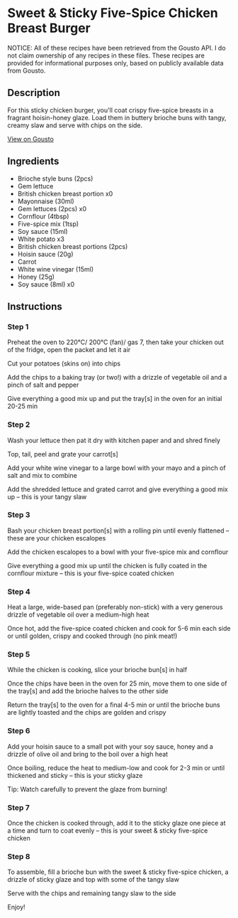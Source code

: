 # Sweet & Sticky Five-Spice Chicken Breast Burger

NOTICE: All of these recipes have been retrieved from the Gousto API. I do not claim ownership of any recipes in these files. These recipes are provided for informational purposes only, based on publicly available data from Gousto.

## Description

For this sticky chicken burger, you'll coat crispy five-spice breasts in a fragrant hoisin-honey glaze. Load them in buttery brioche buns with tangy, creamy slaw and serve with chips on the side. 

[View on Gousto](https://www.gousto.co.uk/recipes/cookbook/sweet-sticky-five-spice-chicken-breast-burger)

## Ingredients

- Brioche style buns (2pcs)
- Gem lettuce
- British chicken breast portion x0
- Mayonnaise (30ml)
- Gem lettuces (2pcs) x0
- Cornflour (4tbsp)
- Five-spice mix (1tsp)
- Soy sauce (15ml)
- White potato x3
- British chicken breast portions (2pcs)
- Hoisin sauce (20g)
- Carrot
- White wine vinegar (15ml)
- Honey (25g)
- Soy sauce (8ml) x0

## Instructions


### Step 1

Preheat the oven to 220°C/ 200°C (fan)/ gas 7, then take your chicken out of the fridge, open the packet and let it air

Cut your potatoes (skins on) into chips

Add the chips to a baking tray (or two!) with a drizzle of vegetable oil and a pinch of salt and pepper

Give everything a good mix up and put the tray[s] in the oven for an initial 20-25 min


### Step 2

Wash your lettuce then pat it dry with kitchen paper and and shred finely

Top, tail, peel and grate your carrot[s]

Add your white wine vinegar to a large bowl with your mayo and a pinch of salt and mix to combine

Add the shredded lettuce and grated carrot and give everything a good mix up – this is your tangy slaw


### Step 3

Bash your chicken breast portion[s] with a rolling pin until evenly flattened – these are your chicken escalopes

Add the chicken escalopes to a bowl with your five-spice mix and cornflour

Give everything a good mix up until the chicken is fully coated in the cornflour mixture – this is your five-spice coated chicken


### Step 4

Heat a large, wide-based pan (preferably non-stick) with a very generous drizzle of vegetable oil over a medium-high heat

Once hot, add the five-spice coated chicken and cook for 5-6 min each side or until golden, crispy and cooked through (no pink meat!)


### Step 5

While the chicken is cooking, slice your brioche bun[s] in half

Once the chips have been in the oven for 25 min, move them to one side of the tray[s] and add the brioche halves to the other side

Return the tray[s] to the oven for a final 4-5 min or until the brioche buns are lightly toasted and the chips are golden and crispy


### Step 6

Add your hoisin sauce to a small pot with your soy sauce, honey and a drizzle of olive oil and bring to the boil over a high heat

Once boiling, reduce the heat to medium-low and cook for 2-3 min or until thickened and sticky – this is your sticky glaze

Tip: Watch carefully to prevent the glaze from burning!


### Step 7

Once the chicken is cooked through, add it to the sticky glaze one piece at a time and turn to coat evenly – this is your sweet & sticky five-spice chicken

### Step 8

To assemble, fill a brioche bun with the sweet & sticky five-spice chicken, a drizzle of sticky glaze and top with some of the tangy slaw

Serve with the chips and remaining tangy slaw to the side

Enjoy!

